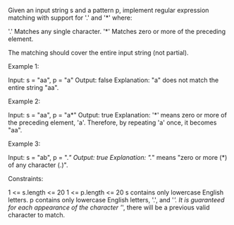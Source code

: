 Given an input string s and a pattern p, implement regular expression
matching with support for '.' and '*' where:


'.' Matches any single character.​​​​
'*' Matches zero or more of the preceding element.


The matching should cover the entire input string (not partial).


Example 1:


Input: s = "aa", p = "a"
Output: false
Explanation: "a" does not match the entire string "aa".


Example 2:


Input: s = "aa", p = "a*"
Output: true
Explanation: '*' means zero or more of the preceding element, 'a'. Therefore,
by repeating 'a' once, it becomes "aa".


Example 3:


Input: s = "ab", p = ".*"
Output: true
Explanation: ".*" means "zero or more (*) of any character (.)".



Constraints:


1 <= s.length <= 20
1 <= p.length <= 20
s contains only lowercase English letters.
p contains only lowercase English letters, '.', and '*'.
It is guaranteed for each appearance of the character '*', there will be a
previous valid character to match.




